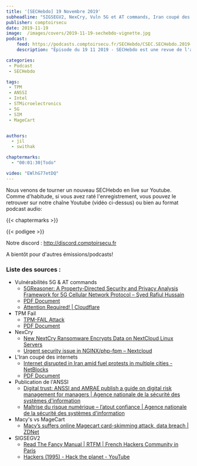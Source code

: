 ```yaml
---
title: '[SECHebdo] 19 Novembre 2019'
subheadline: "SIGSEGV2, NexCry, Vuln 5G et AT commands, Iran coupé des internets, Macy's vs MageCart, ANSSI l'atout confiance, TPM Fail, etc."
publisher: comptoirsecu
date: 2019-11-19
image:  /images/covers/2019-11-19-sechebdo-vignette.jpg
podcast:
    feed: https://podcasts.comptoirsecu.fr/SECHebdo/CSEC.SECHebdo.2019-11-19.m4a
    description: "Épisode du 19 11 2019 - SECHebdo est une revue de l'actualité cybersécurité réalisée en live sur Youtube, généralement le mardi soir."

categories:
 - Podcast
 - SECHebdo

tags:
 - TPM 
 - ANSSI
 - Intel
 - STMicroelectronics
 - 5G
 - SIM
 - MageCart


authors:
  - jil
  - swithak

chaptermarks:
  - "00:01:30|Todo"

video: "EWlhG77etDQ"
---
```


Nous venons de tourner un nouveau SECHebdo en live sur Youtube. Comme d'habitude, si vous avez raté l'enregistrement, vous pouvez le retrouver sur notre chaîne Youtube (vidéo ci-dessus) ou bien au format podcast audio:

{{< chaptermarks >}}

{{< podigee >}}

Notre discord : <http://discord.comptoirsecu.fr>

A bientôt pour d'autres émissions/podcasts!

### Liste des sources :

*  Vulnérabilités 5G & AT commands
	* [5GReasoner: A Property-Directed Security and Privacy Analysis Framework for 5G Cellular Network Protocol – Syed Rafiul Hussain](https://relentless-warrior.github.io/index.php/publications/5greasoner-a-property-directed-security-and-privacy-analysis-framework-for-5g-cellular-network-protocol/)
	* [PDF Document](https://relentless-warrior.github.io/wp-content/uploads/2019/11/atfuzz.pdf)
	* [Attention Required! | Cloudflare](https://dl.acm.org/citation.cfm?id=3358649)
*  TPM Fail
	* [TPM-FAIL Attack](http://tpm.fail/)
	* [PDF Document](http://tpm.fail/tpmfail.pdf)
*  NexCry
	* [New NextCry Ransomware Encrypts Data on NextCloud Linux Servers](https://www.bleepingcomputer.com/news/security/new-nextcry-ransomware-encrypts-data-on-nextcloud-linux-servers/)
	* [Urgent security issue in NGINX/php-fpm – Nextcloud](https://nextcloud.com/blog/urgent-security-issue-in-nginx-php-fpm/)
*  L'Iran coupé des internets
	* [Internet disrupted in Iran amid fuel protests in multiple cities - NetBlocks](https://netblocks.org/reports/internet-disrupted-in-iran-amid-fuel-protests-in-multiple-cities-pA25L18b)
	* [PDF Document](https://arxiv.org/ftp/arxiv/papers/1911/1911.07723.pdf)
*  Publication de l'ANSSI
	* [Digital trust: ANSSI and AMRAE publish a guide on digital risk management for managers | Agence nationale de la sécurité des systèmes d'information](https://www.ssi.gouv.fr/en/actualite/digital-trust-anssi-and-amrae-publish-a-guide-on-digital-risk-management-for-managers/)
	* [Maîtrise du risque numérique – l’atout confiance | Agence nationale de la sécurité des systèmes d'information](https://www.ssi.gouv.fr/guide/maitrise-du-risque-numerique-latout-confiance/)
*  Macy's vs MageCart
	* [Macy’s suffers online Magecart card-skimming attack, data breach | ZDNet](https://www.zdnet.com/article/macys-suffers-online-magecart-card-skimming-attack/)
* SIGSEGV2
	* [Read The Fancy Manual | RTFM | French Hackers Community in Paris](https://rtfm.re/)
	* [Hackers (1995) - Hack the planet - YouTube](https://youtu.be/u3CKgkyc7Qo)
